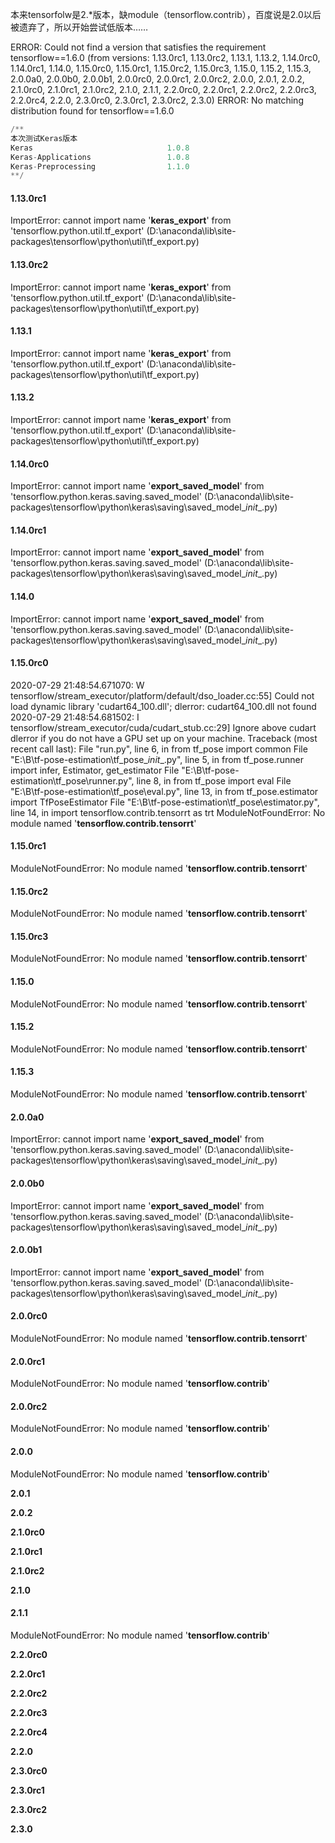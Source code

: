 本来tensorfolw是2.*版本，缺module（tensorflow.contrib），百度说是2.0以后被遗弃了，所以开始尝试低版本……

ERROR: Could not find a version that satisfies the requirement tensorflow==1.6.0 (from versions: 1.13.0rc1, 1.13.0rc2, 1.13.1, 1.13.2, 1.14.0rc0, 1.14.0rc1, 1.14.0, 1.15.0rc0, 1.15.0rc1, 1.15.0rc2, 1.15.0rc3, 1.15.0, 1.15.2, 1.15.3, 2.0.0a0, 2.0.0b0, 2.0.0b1, 2.0.0rc0, 2.0.0rc1, 2.0.0rc2, 2.0.0, 2.0.1, 2.0.2, 2.1.0rc0, 2.1.0rc1, 2.1.0rc2, 2.1.0, 2.1.1, 2.2.0rc0, 2.2.0rc1, 2.2.0rc2, 2.2.0rc3, 2.2.0rc4, 2.2.0, 2.3.0rc0, 2.3.0rc1, 2.3.0rc2, 2.3.0)
ERROR: No matching distribution found for tensorflow==1.6.0

```python
/**
本次测试Keras版本
Keras                              1.0.8
Keras-Applications                 1.0.8
Keras-Preprocessing                1.1.0
**/
```

#### **1.13.0rc1**

ImportError: cannot import name '**keras_export**' from 'tensorflow.python.util.tf_export' (D:\anaconda\lib\site-packages\tensorflow\python\util\tf_export.py)

#### **1.13.0rc2**

ImportError: cannot import name '**keras_export**' from 'tensorflow.python.util.tf_export' (D:\anaconda\lib\site-packages\tensorflow\python\util\tf_export.py)

#### **1.13.1**

ImportError: cannot import name '**keras_export**' from 'tensorflow.python.util.tf_export' (D:\anaconda\lib\site-packages\tensorflow\python\util\tf_export.py)

#### **1.13.2**

ImportError: cannot import name '**keras_export**' from 'tensorflow.python.util.tf_export' (D:\anaconda\lib\site-packages\tensorflow\python\util\tf_export.py)

#### **1.14.0rc0**

ImportError: cannot import name '**export_saved_model**' from 'tensorflow.python.keras.saving.saved_model' (D:\anaconda\lib\site-packages\tensorflow\python\keras\saving\saved_model\__init__.py)

#### **1.14.0rc1**

ImportError: cannot import name '**export_saved_model**' from 'tensorflow.python.keras.saving.saved_model' (D:\anaconda\lib\site-packages\tensorflow\python\keras\saving\saved_model\__init__.py)

#### **1.14.0**

ImportError: cannot import name '**export_saved_model**' from 'tensorflow.python.keras.saving.saved_model' (D:\anaconda\lib\site-packages\tensorflow\python\keras\saving\saved_model\__init__.py)

#### **1.15.0rc0**

2020-07-29 21:48:54.671070: W tensorflow/stream_executor/platform/default/dso_loader.cc:55] Could not load dynamic library 'cudart64_100.dll'; dlerror: cudart64_100.dll not found
2020-07-29 21:48:54.681502: I tensorflow/stream_executor/cuda/cudart_stub.cc:29] Ignore above cudart dlerror if you do not have a GPU set up on your machine.
Traceback (most recent call last):
  File "run.py", line 6, in <module>
    from tf_pose import common
  File "E:\B\tf-pose-estimation\tf_pose\__init__.py", line 5, in <module>
    from tf_pose.runner import infer, Estimator, get_estimator
  File "E:\B\tf-pose-estimation\tf_pose\runner.py", line 8, in <module>
    from tf_pose import eval
  File "E:\B\tf-pose-estimation\tf_pose\eval.py", line 13, in <module>
    from tf_pose.estimator import TfPoseEstimator
  File "E:\B\tf-pose-estimation\tf_pose\estimator.py", line 14, in <module>
    import tensorflow.contrib.tensorrt as trt
ModuleNotFoundError: No module named '**tensorflow.contrib.tensorrt**'

#### **1.15.0rc1**

ModuleNotFoundError: No module named '**tensorflow.contrib.tensorrt**'

#### **1.15.0rc2**

ModuleNotFoundError: No module named '**tensorflow.contrib.tensorrt**'

#### **1.15.0rc3**

ModuleNotFoundError: No module named '**tensorflow.contrib.tensorrt**'

#### **1.15.0**

ModuleNotFoundError: No module named '**tensorflow.contrib.tensorrt**'

#### **1.15.2**

ModuleNotFoundError: No module named '**tensorflow.contrib.tensorrt**'

#### **1.15.3**

ModuleNotFoundError: No module named '**tensorflow.contrib.tensorrt**'

#### **2.0.0a0**

ImportError: cannot import name '**export_saved_model**' from 'tensorflow.python.keras.saving.saved_model' (D:\anaconda\lib\site-packages\tensorflow\python\keras\saving\saved_model\__init__.py)

#### **2.0.0b0**

ImportError: cannot import name '**export_saved_model**' from 'tensorflow.python.keras.saving.saved_model' (D:\anaconda\lib\site-packages\tensorflow\python\keras\saving\saved_model\__init__.py)

#### **2.0.0b1**

ImportError: cannot import name '**export_saved_model**' from 'tensorflow.python.keras.saving.saved_model' (D:\anaconda\lib\site-packages\tensorflow\python\keras\saving\saved_model\__init__.py)

#### 2.0.0rc0

ModuleNotFoundError: No module named '**tensorflow.contrib.tensorrt**'

#### **2.0.0rc1**

ModuleNotFoundError: No module named '**tensorflow.contrib**'

#### **2.0.0rc2**

ModuleNotFoundError: No module named '**tensorflow.contrib**'

#### **2.0.0**

ModuleNotFoundError: No module named '**tensorflow.contrib**'

**2.0.1**

**2.0.2**

**2.1.0rc0**

**2.1.0rc1**

**2.1.0rc2**

**2.1.0**

#### **2.1.1**

ModuleNotFoundError: No module named '**tensorflow.contrib**'

**2.2.0rc0**

**2.2.0rc1**

**2.2.0rc2**

**2.2.0rc3**

**2.2.0rc4**

**2.2.0**

**2.3.0rc0**

**2.3.0rc1**

**2.3.0rc2**

**2.3.0**





